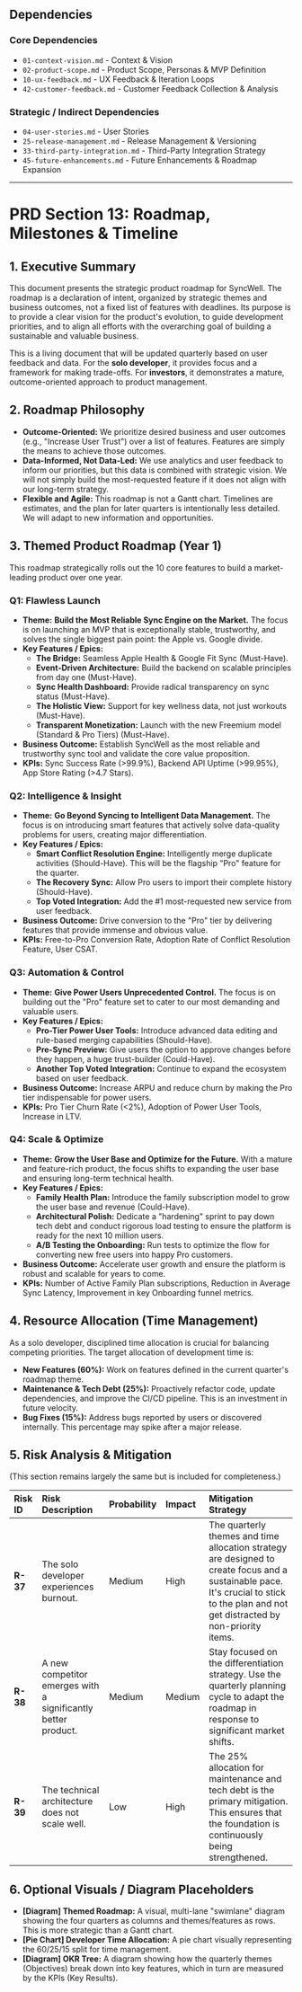 ## Dependencies

### Core Dependencies
- `01-context-vision.md` - Context & Vision
- `02-product-scope.md` - Product Scope, Personas & MVP Definition
- `10-ux-feedback.md` - UX Feedback & Iteration Loops
- `42-customer-feedback.md` - Customer Feedback Collection & Analysis

### Strategic / Indirect Dependencies
- `04-user-stories.md` - User Stories
- `25-release-management.md` - Release Management & Versioning
- `33-third-party-integration.md` - Third-Party Integration Strategy
- `45-future-enhancements.md` - Future Enhancements & Roadmap Expansion

---

# PRD Section 13: Roadmap, Milestones & Timeline

## 1. Executive Summary

This document presents the strategic product roadmap for SyncWell. The roadmap is a declaration of intent, organized by strategic themes and business outcomes, not a fixed list of features with deadlines. Its purpose is to provide a clear vision for the product's evolution, to guide development priorities, and to align all efforts with the overarching goal of building a sustainable and valuable business.

This is a living document that will be updated quarterly based on user feedback and data. For the **solo developer**, it provides focus and a framework for making trade-offs. For **investors**, it demonstrates a mature, outcome-oriented approach to product management.

## 2. Roadmap Philosophy

*   **Outcome-Oriented:** We prioritize desired business and user outcomes (e.g., "Increase User Trust") over a list of features. Features are simply the means to achieve those outcomes.
*   **Data-Informed, Not Data-Led:** We use analytics and user feedback to inform our priorities, but this data is combined with strategic vision. We will not simply build the most-requested feature if it does not align with our long-term strategy.
*   **Flexible and Agile:** This roadmap is not a Gantt chart. Timelines are estimates, and the plan for later quarters is intentionally less detailed. We will adapt to new information and opportunities.

## 3. Themed Product Roadmap (Year 1)

This roadmap strategically rolls out the 10 core features to build a market-leading product over one year.

### Q1: Flawless Launch

*   **Theme:** **Build the Most Reliable Sync Engine on the Market.** The focus is on launching an MVP that is exceptionally stable, trustworthy, and solves the single biggest pain point: the Apple vs. Google divide.
*   **Key Features / Epics:**
    *   **The Bridge:** Seamless Apple Health & Google Fit Sync (Must-Have).
    *   **Event-Driven Architecture:** Build the backend on scalable principles from day one (Must-Have).
    *   **Sync Health Dashboard:** Provide radical transparency on sync status (Must-Have).
    *   **The Holistic View:** Support for key wellness data, not just workouts (Must-Have).
    *   **Transparent Monetization:** Launch with the new Freemium model (Standard & Pro Tiers) (Must-Have).
*   **Business Outcome:** Establish SyncWell as the most reliable and trustworthy sync tool and validate the core value proposition.
*   **KPIs:** Sync Success Rate (>99.9%), Backend API Uptime (>99.95%), App Store Rating (>4.7 Stars).

### Q2: Intelligence & Insight

*   **Theme:** **Go Beyond Syncing to Intelligent Data Management.** The focus is on introducing smart features that actively solve data-quality problems for users, creating major differentiation.
*   **Key Features / Epics:**
    *   **Smart Conflict Resolution Engine:** Intelligently merge duplicate activities (Should-Have). This will be the flagship "Pro" feature for the quarter.
    *   **The Recovery Sync:** Allow Pro users to import their complete history (Should-Have).
    *   **Top Voted Integration:** Add the #1 most-requested new service from user feedback.
*   **Business Outcome:** Drive conversion to the "Pro" tier by delivering features that provide immense and obvious value.
*   **KPIs:** Free-to-Pro Conversion Rate, Adoption Rate of Conflict Resolution Feature, User CSAT.

### Q3: Automation & Control

*   **Theme:** **Give Power Users Unprecedented Control.** The focus is on building out the "Pro" feature set to cater to our most demanding and valuable users.
*   **Key Features / Epics:**
    *   **Pro-Tier Power User Tools:** Introduce advanced data editing and rule-based merging capabilities (Should-Have).
    *   **Pre-Sync Preview:** Give users the option to approve changes before they happen, a huge trust-builder (Could-Have).
    *   **Another Top Voted Integration:** Continue to expand the ecosystem based on user feedback.
*   **Business Outcome:** Increase ARPU and reduce churn by making the Pro tier indispensable for power users.
*   **KPIs:** Pro Tier Churn Rate (<2%), Adoption of Power User Tools, Increase in LTV.

### Q4: Scale & Optimize

*   **Theme:** **Grow the User Base and Optimize for the Future.** With a mature and feature-rich product, the focus shifts to expanding the user base and ensuring long-term technical health.
*   **Key Features / Epics:**
    *   **Family Health Plan:** Introduce the family subscription model to grow the user base and revenue (Could-Have).
    *   **Architectural Polish:** Dedicate a "hardening" sprint to pay down tech debt and conduct rigorous load testing to ensure the platform is ready for the next 10 million users.
    *   **A/B Testing the Onboarding:** Run tests to optimize the flow for converting new free users into happy Pro customers.
*   **Business Outcome:** Accelerate user growth and ensure the platform is robust and scalable for years to come.
*   **KPIs:** Number of Active Family Plan subscriptions, Reduction in Average Sync Latency, Improvement in key Onboarding funnel metrics.

## 4. Resource Allocation (Time Management)

As a solo developer, disciplined time allocation is crucial for balancing competing priorities. The target allocation of development time is:

*   **New Features (60%):** Work on features defined in the current quarter's roadmap theme.
*   **Maintenance & Tech Debt (25%):** Proactively refactor code, update dependencies, and improve the CI/CD pipeline. This is an investment in future velocity.
*   **Bug Fixes (15%):** Address bugs reported by users or discovered internally. This percentage may spike after a major release.

## 5. Risk Analysis & Mitigation

(This section remains largely the same but is included for completeness.)

| Risk ID | Risk Description | Probability | Impact | Mitigation Strategy |
| :--- | :--- | :--- | :--- | :--- |
| **R-37** | The solo developer experiences burnout. | Medium | High | The quarterly themes and time allocation strategy are designed to create focus and a sustainable pace. It's crucial to stick to the plan and not get distracted by non-priority items. |
| **R-38** | A new competitor emerges with a significantly better product. | Medium | Medium | Stay focused on the differentiation strategy. Use the quarterly planning cycle to adapt the roadmap in response to significant market shifts. |
| **R-39** | The technical architecture does not scale well. | Low | High | The 25% allocation for maintenance and tech debt is the primary mitigation. This ensures that the foundation is continuously being strengthened. |

## 6. Optional Visuals / Diagram Placeholders

*   **[Diagram] Themed Roadmap:** A visual, multi-lane "swimlane" diagram showing the four quarters as columns and themes/features as rows. This is more strategic than a Gantt chart.
*   **[Pie Chart] Developer Time Allocation:** A pie chart visually representing the 60/25/15 split for time management.
*   **[Diagram] OKR Tree:** A diagram showing how the quarterly themes (Objectives) break down into key features, which in turn are measured by the KPIs (Key Results).
